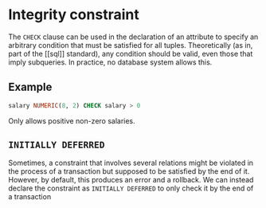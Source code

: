 # Integrity constraint
The `CHECK` clause can be used in the declaration of an attribute to specify an arbitrary condition that must be satisfied for all tuples. Theoretically (as in, part of the [[sql]] standard), any condition should be valid, even those that imply subqueries. In practice, no database system allows this.

## Example
```sql
salary NUMERIC(8, 2) CHECK salary > 0
```

Only allows positive non-zero salaries.

## `INITIALLY DEFERRED`
Sometimes, a constraint that involves several relations might be violated in the process of a transaction but supposed to be satisfied by the end of it. However, by default, this produces an error and a rollback. We can instead declare the constraint as `INITIALLY DEFERRED` to only check it by the end of a transaction
